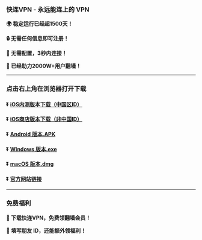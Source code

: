 ### 快连VPN - 永远能连上的 VPN
**:earth_africa: 稳定运行已经超1500天！**

**:lock: 无需任何信息即可注册！**

**:rocket: 无需配置，3秒内连接！**

**:man: 已经助力2000W+用户翻墙！**

---
### 点击右上角在浏览器打开下载
#### :arrow_double_down: [iOS内测版本下载（中国区ID）](https://appshare.onelink.me/7uiT/1c9f9287)
#### :arrow_double_down: [iOS商店版本下载（非中国ID）](https://appshare.onelink.me/7uiT/33e7470c)
#### :arrow_double_down: [Android 版本.APK](https://appshare.onelink.me/7uiT/fa80bb40)
#### :arrow_double_down: [Windows 版本.exe](https://appshare.onelink.me/7uiT/cd934bda)
#### :arrow_double_down: [macOS 版本.dmg](https://appshare.onelink.me/7uiT/1ed3d477)
#### :arrow_double_down: [官方网站链接](https://appshare.onelink.me/7uiT/a60e7e13)
---
### 免费福利
**:gift: 下载快连VPN，免费领翻墙会员！**

**:gift: 填写朋友 ID，还能额外领福利！**
